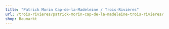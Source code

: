 ```yaml
---
title: "Patrick Morin Cap-de-la-Madeleine / Trois-Rivières"
url: /trois-rivieres/patrick-morin-cap-de-la-madeleine-trois-rivieres/
shop: Baumarkt
---
```

